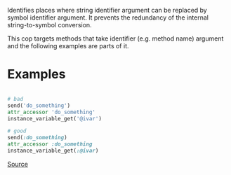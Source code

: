 
Identifies places where string identifier argument can be replaced
by symbol identifier argument.
It prevents the redundancy of the internal string-to-symbol conversion.

This cop targets methods that take identifier (e.g. method name) argument
and the following examples are parts of it.

# Examples

```ruby

# bad
send('do_something')
attr_accessor 'do_something'
instance_variable_get('@ivar')

# good
send(:do_something)
attr_accessor :do_something
instance_variable_get(:@ivar)
```

[Source](http://www.rubydoc.info/gems/rubocop/RuboCop/Cop/Performance/StringIdentifierArgument)
